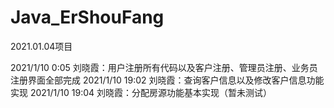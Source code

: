 # Java_ErShouFang
2021.01.04项目

2021/1/10 0:05 刘晓霞：用户注册所有代码以及客户注册、管理员注册、业务员注册界面全部完成
2021/1/10 19:02 刘晓霞：查询客户信息以及修改客户信息功能实现
2021/1/10 19:04 刘晓霞：分配房源功能基本实现（暂未测试）
